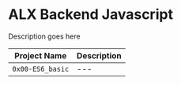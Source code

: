 # ALX Backend Javascript
Description goes here

| Project Name | Description     |
| ------------ | ------------    |
| `0x00-ES6_basic` | --- |